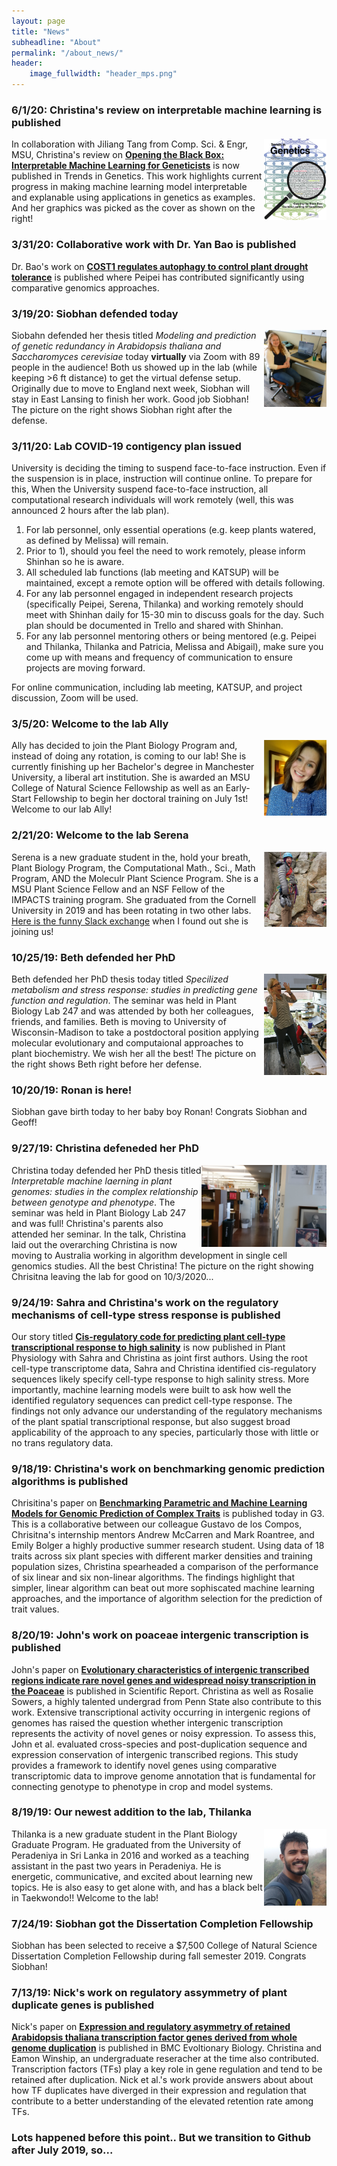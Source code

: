```yaml
---
layout: page
title: "News"
subheadline: "About"
permalink: "/about_news/"
header:
    image_fullwidth: "header_mps.png"
---
```


### 6/1/20: Christina's review on interpretable machine learning is published

<img src="/images/news/200601_chrisitna-tig-cover.jpg" width="100" align="right">In collaboration with Jiliang Tang from Comp. Sci. & Engr, MSU, Christina's review on [__Opening the Black Box: Interpretable Machine Learning for Geneticists__](https://www.ncbi.nlm.nih.gov/pubmed/32396837) is now published in Trends in Genetics. This work highlights current progress in making machine learning model interpretable and explanable using applications in genetics as examples. And her graphics was picked as the cover as shown on the right!

### 3/31/20: Collaborative work with Dr. Yan Bao is published

Dr. Bao's work on [__COST1 regulates autophagy to control plant drought tolerance__](https://www.ncbi.nlm.nih.gov/pubmed/32170020) is published where Peipei has contributed significantly using comparative genomics approaches.

### 3/19/20: Siobhan defended today

<img src="/images/news/200319_siobahn-before-denfense.png" width=100 align=right>Siobahn defended her thesis titled _Modeling and prediction of genetic redundancy in Arabidopsis thaliana and Saccharomyces cerevisiae_ today __virtually__ via Zoom with 89 people in the audience! Both us showed up in the lab (while keeping >6 ft distance) to get the virtual defense setup. Originally due to move to England next week, Siobhan will stay in East Lansing to finish her work. Good job Siobhan! The picture on the right shows Siobhan right after the defense.

### 3/11/20: Lab COVID-19 contigency plan issued

University is deciding the timing to suspend face-to-face instruction. Even if the suspension is in place, instruction will continue online. To prepare for this, When the University suspend face-to-face instruction, all computational research individuals will work remotely (well, this was announced 2 hours after the lab plan). 

1. For lab personnel, only essential operations (e.g. keep plants watered, as defined by Melissa) will remain.
2. Prior to 1), should you feel the need to work remotely, please inform Shinhan so he is aware.
3. All scheduled lab functions (lab meeting and KATSUP) will be maintained, except a remote option will be offered with details following.
4. For any lab personnel engaged in independent research projects (specifically Peipei, Serena, Thilanka) and working remotely should meet with Shinhan daily for 15-30 min to discuss goals for the day.  Such plan should be documented in Trello and shared with Shinhan.
5. For any lab personnel mentoring others or being mentored (e.g. Peipei and Thilanka, Thilanka and Patricia, Melissa and Abigail), make sure you come up with means and frequency of communication to ensure projects are moving forward.

For online communication, including lab meeting, KATSUP, and project discussion, Zoom will be used.

### 3/5/20: Welcome to the lab Ally

<img src="/images/people/Ally.png" width=100 align=right>Ally has decided to join the Plant Biology Program and, instead of doing any rotation, is coming to our lab! She is currently finishing up her Bachelor's degree in Manchester University, a liberal art institution. She is awarded an MSU College of Natural Science Fellowship as well as an Early-Start Fellowship to begin her doctoral training on July 1st! Welcome to our lab Ally!

### 2/21/20: Welcome to the lab Serena

<img src="/images/people/Serena.png" width=100 align=right>Serena is a new graduate student in the, hold your breath, Plant Biology Program, the Computational Math., Sci., Math Program, AND the Moleculr Plant Science Program. She is a MSU Plant Science Fellow and an NSF Fellow of the IMPACTS training program. She graduated from the Cornell University in 2019 and has been rotating in two other labs. [Here is the funny Slack exchange](/images/news/200221_serena-slack.png) when I found out she is joining us!

### 10/25/19: Beth defended her PhD

<img src="/images/news/191025_beth-before-defense.png" width=100 align=right>Beth defended her PhD thesis today titled _Specilized metabolism and stress response: studies in predicting gene function and regulation_. The seminar was held in Plant Biology Lab 247 and was attended by both her colleagues, friends, and families. Beth is moving to University of Wisconsin-Madison to take a postdoctoral position applying molecular evolutionary and computaional approaches to plant biochemistry. We wish her all the best! The picture on the right shows Beth right before her defense.

### 10/20/19: Ronan is here!

Siobhan gave birth today to her baby boy Ronan! Congrats Siobhan and Geoff!

### 9/27/19: Christina defeneded her PhD

<img src="/images/news/191003_christina-last-day.png" width=200 align=right>Christina today defended her PhD thesis titled _Interpretable machine laerning in plant genomes: studies in the complex relationship between genotype and phenotype_. The seminar was held in Plant Biology Lab 247 and was full! Christina's parents also attended her seminar. In the talk, Christina laid out the overarching Christina is now moving to Australia working in algorithm development in single cell genomics studies. All the best Christina! The picture on the right showing Chrisitna leaving the lab for good on 10/3/2020...

### 9/24/19: Sahra and Christina's work on the regulatory mechanisms of cell-type stress response is published

Our story titled [__Cis-regulatory code for predicting plant cell-type transcriptional response to high salinity__](https://www.ncbi.nlm.nih.gov/pubmed/31551359) is now published in Plant Physiology with Sahra and Christina as joint first authors. Using the root cell-type transcriptome data, Sahra and Christina identified cis-regulatory sequences likely specify cell-type response to high salinity stress. More importantly, machine learning models were built to ask how well the identified regulatory sequences can predict cell-type response. The findings not only advance our understanding of the regulatory mechanisms of the plant spatial transcriptional response, but also suggest broad applicability of the approach to any species, particularly those with little or no trans regulatory data.

### 9/18/19: Christina's work on benchmarking genomic prediction algorithms is published

Chrisitina's paper on [__Benchmarking Parametric and Machine Learning Models for Genomic Prediction of Complex Traits__](https://www.ncbi.nlm.nih.gov/pubmed/31533955) is published today in G3. This is a collaborative between our colleague Gustavo de los Compos, Chrisitna's internship mentors Andrew McCarren and Mark Roantree, and Emily Bolger a highly productive summer research student. Using data of 18 traits across six plant species with different marker densities and training population sizes, Christina spearheaded a comparison of the performance of six linear and six non-linear algorithms.  The findings highlight that simpler, linear algorithm can beat out more sophiscated machine learning approaches, and the importance of algorithm selection for the prediction of trait values.

### 8/20/19: John's work on poaceae intergenic transcription is published

John's paper on [__Evolutionary characteristics of intergenic transcribed regions indicate rare novel genes and widespread noisy transcription in the Poaceae__](https://www.ncbi.nlm.nih.gov/pubmed/31431676) is published in Scientific Report. Christina as well as Rosalie Sowers, a highly talented undergrad from Penn State also contribute to this work. Extensive transcriptional activity occurring in intergenic regions of genomes has raised the question whether intergenic transcription represents the activity of novel genes or noisy expression. To assess this, John et al. evaluated cross-species and post-duplication sequence and expression conservation of intergenic transcribed regions. This study provides a framework to identify novel genes using comparative transcriptomic data to improve genome annotation that is fundamental for connecting genotype to phenotype in crop and model systems.

### 8/19/19: Our newest addition to the lab, Thilanka

<img src="/images/people/thilanka.jpg" width=100 align=right>Thilanka is a new graduate student in the Plant Biology Graduate Program. He graduated from the University of Peradeniya in Sri Lanka in 2016 and worked as a teaching assistant in the past two years in Peradeniya. He is energetic, communicative, and excited about learning new topics. He is also easy to get alone with, and has a black belt in Taekwondo!! Welcome to the lab!

### 7/24/19: Siobhan got the Dissertation Completion Fellowship

Siobhan has been selected to receive a $7,500 College of Natural Science Dissertation Completion Fellowship during fall semester 2019. Congrats Siobhan!

### 7/13/19: Nick's work on regulatory assymmetry of plant duplicate genes is published

Nick's paper on [__Expression and regulatory asymmetry of retained Arabidopsis thaliana transcription factor genes derived from whole genome duplication__](https://www.ncbi.nlm.nih.gov/pubmed/30866803) is published in BMC Evoltionary Biology. Christina and Eamon Winship, an undergraduate reseracher at the time also contributed. Transcription factors (TFs) play a key role in gene regulation and tend to be retained after duplication. Nick et al.'s work provide answers about about how TF duplicates have diverged in their expression and regulation that contribute to a better understanding of the elevated retention rate among TFs.

### Lots happened before this point.. But we transition to Github after July 2019, so...

